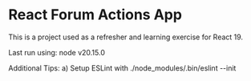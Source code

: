 # React Forum Actions App

This is a project used as a refresher and learning exercise for React 19.

Last run using:
node v20.15.0

Additional Tips:
a) Setup ESLint with
./node_modules/.bin/eslint --init
